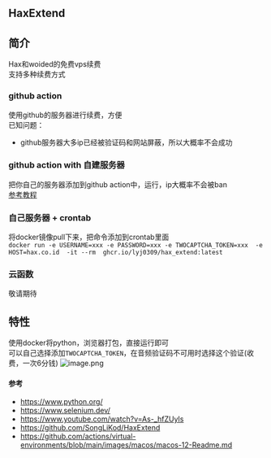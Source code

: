 ## HaxExtend
## 简介
Hax和woided的免费vps续费  
支持多种续费方式
### github action
使用github的服务器进行续费，方便  
已知问题：
+ github服务器大多ip已经被验证码和网站屏蔽，所以大概率不会成功

### github action with 自建服务器
把你自己的服务器添加到github action中，运行，ip大概率不会被ban  
[参考教程](https://docs.github.com/cn/actions/hosting-your-own-runners/about-self-hosted-runners)

### 自己服务器 + crontab
将docker镜像pull下来，把命令添加到crontab里面  
`docker run -e USERNAME=xxx -e PASSWORD=xxx -e TWOCAPTCHA_TOKEN=xxx  -e HOST=hax.co.id  -it --rm  ghcr.io/lyj0309/hax_extend:latest`

### 云函数
敬请期待

## 特性
使用docker将python，浏览器打包，直接运行即可  
可以自己选择添加`TWOCAPTCHA_TOKEN`，在音频验证码不可用时选择这个验证(收费，一次6分钱)
![image.png](https://wx1.sinaimg.cn/large/008rgIcAly1h1wi8lbsasj30f80b7ac6.jpg)

#### 参考

- https://www.python.org/
- https://www.selenium.dev/
- https://www.youtube.com/watch?v=As-_hfZUyIs
- https://github.com/SongLiKod/HaxExtend
- https://github.com/actions/virtual-environments/blob/main/images/macos/macos-12-Readme.md
